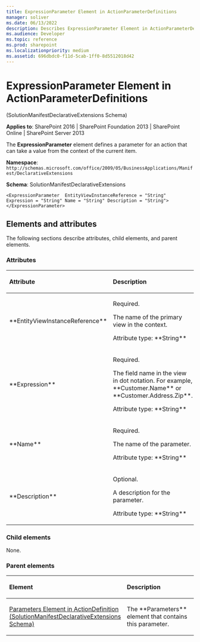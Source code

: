 ```yaml
---
title: ExpressionParameter Element in ActionParameterDefinitions
manager: soliver
ms.date: 06/13/2022
description: Describes ExpressionParameter Element in ActionParameterDefinitions and includes information on elements and attributes.
ms.audience: Developer
ms.topic: reference
ms.prod: sharepoint
ms.localizationpriority: medium
ms.assetid: 696dbdc0-f11d-5cab-1ff0-8d5512018d42
---
```


# ExpressionParameter Element in ActionParameterDefinitions 

(SolutionManifestDeclarativeExtensions Schema)

**Applies to**: SharePoint 2016 | SharePoint Foundation 2013 | SharePoint Online | SharePoint Server 2013

The **ExpressionParameter** element defines a parameter for an action that can take a value from the context of the current item.

**Namespace**: 
`http://schemas.microsoft.com/office/2009/05/BusinessApplications/Manifest/DeclarativeExtensions`

**Schema**: SolutionManifestDeclarativeExtensions

```
<ExpressionParameter  EntityViewInstanceReference = "String" Expression = "String" Name = "String" Description = "String"> </ExpressionParameter>
```

## Elements and attributes

The following sections describe attributes, child elements, and parent elements.

### Attributes

<table>
<colgroup>
<col width="20%" />
<col width="80%" />
</colgroup>
<thead>
<tr class="header">
<th align="left"><p>Attribute</p></th>
<th align="left"><p>Description</p></th>
</tr>
</thead>
<tbody>
<tr class="odd">
<td align="left"><p>**EntityViewInstanceReference**</p></td>
<td align="left"><p>Required.</p>
<p>The name of the primary view in the context.</p>
<p>Attribute type: **String**</p></td>
</tr>
<tr class="even">
<td align="left"><p>**Expression**</p></td>
<td align="left"><p>Required.</p>
<p>The field name in the view in dot notation. For example, **Customer.Name** or **Customer.Address.Zip**.</p>
<p>Attribute type: **String**</p></td>
</tr>
<tr class="odd">
<td align="left"><p>**Name**</p></td>
<td align="left"><p>Required.</p>
<p>The name of the parameter.</p>
<p>Attribute type: **String**</p></td>
</tr>
<tr class="even">
<td align="left"><p>**Description**</p></td>
<td align="left"><p>Optional.</p>
<p>A description for the parameter.</p>
<p>Attribute type: **String**</p></td>
</tr>
</tbody>
</table>

### Child elements

None.

### Parent elements

<table>
<colgroup>
<col width="50%" />
<col width="50%" />
</colgroup>
<thead>
<tr class="header">
<th align="left"><p>Element</p></th>
<th align="left"><p>Description</p></th>
</tr>
</thead>
<tbody>
<tr class="odd">
<td align="left"><p><span><a href="parameters-element-in-actiondefinition-solutionmanifestdeclarativeextensions-sch.md">Parameters Element in ActionDefinition (SolutionManifestDeclarativeExtensions Schema)</a></span></p></td>
<td align="left"><p>The **Parameters** element that contains this parameter.</p></td>
</tr>
</tbody>
</table>


<br/>

<br/>








